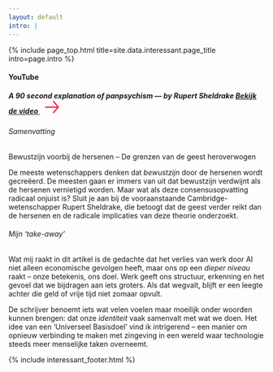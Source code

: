 ```yaml
---
layout: default
intro: |
---
```


{% include page_top.html 
   title=site.data.interessant.page_title 
   intro=page.intro 
%}

<div class="custom-section interessant">

<h4>YouTube</h4>

<h5>
  A 90 second explanation of panpsychism — by Rupert Sheldrake
  <a href="https://youtube.com/shorts/bKA4ezv7pM4?si=EQ054IjazBsBD4Ki" class="lees" target="_blank" rel="noopener">
    Bekijk de video <img src="/assets/images/global/arrow.svg" alt="" class="arrow">
  </a>
</h5>

<h6>Samenvatting</h6>

<p>Bewustzijn voorbij de hersenen – De grenzen van de geest heroverwogen</p>
<p>De meeste wetenschappers denken dat <em>bewustzijn</em> door de hersenen wordt gecreëerd. De meesten gaan er immers van uit dat bewustzijn verdwijnt als de hersenen vernietigd worden. Maar wat als deze consensusopvatting radicaal onjuist is? Sluit je aan bij de vooraanstaande Cambridge-wetenschapper Rupert Sheldrake, die betoogt dat de geest verder reikt dan de hersenen en de radicale implicaties van deze theorie onderzoekt.
</p>

<h6>Mijn ‘take-away’</h6>
<p>Wat mij raakt in dit artikel is de gedachte dat het verlies van werk door AI niet alleen economische gevolgen heeft, maar ons op een <em>dieper niveau</em> raakt – onze betekenis, ons doel. Werk geeft ons structuur, erkenning en het gevoel dat we bijdragen aan iets groters. Als dat wegvalt, blijft er een leegte achter die geld of vrije tijd niet zomaar opvult.</p>
<p>De schrijver benoemt iets wat velen voelen maar moeilijk onder woorden kunnen brengen: dat onze <em>identiteit</em> vaak samenvalt met wat we doen. Het idee van een ‘Universeel Basisdoel’ vind ik intrigerend – een manier om opnieuw verbinding te maken met zingeving in een wereld waar technologie steeds meer menselijke taken overneemt.</p>

{% include interessant_footer.html %}
  
</div>

